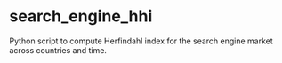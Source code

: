search_engine_hhi
=================

Python script to compute Herfindahl index for the search engine market across countries and time.